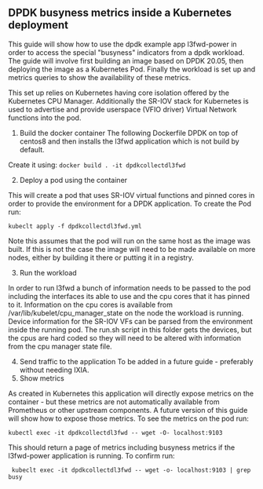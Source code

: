 ## DPDK busyness metrics inside a Kubernetes deployment

This guide will show how to use the dpdk example app l3fwd-power in order to access the special "busyness" indicators from a dpdk workload. The guide will involve first building an image based on DPDK 20.05, then deploying the image as a Kubernetes Pod. Finally the workload is set up and metrics queries to show the availability of these metrics.

This set up relies on Kubernetes having core isolation offered by the Kubernetes CPU Manager. Additionally the SR-IOV stack for Kubernetes is used to advertise and provide userspace (VFIO driver) Virtual Network functions into the pod.

1) Build the docker container
The following Dockerfile DPDK on top of centos8 and then installs the l3fwd application which is not build by default.

Create it using: 
```docker build . -it dpdkcollectdl3fwd```

2) Deploy a pod using the container

This will create a pod that uses SR-IOV virtual functions and pinned cores in order to provide the environment for a DPDK application. To create the Pod run:

```kubeclt apply -f dpdkcollectdl3fwd.yml```

Note this assumes that the pod will run on the same host as the image was built. If this is not the case the image will need to be made available on more nodes, either by building it there or putting it in a registry.

3) Run the workload

In order to run l3fwd a bunch of information needs to be passed to the pod including the interfaces its able to use and the cpu cores that it has pinned to it. Information on the cpu cores is available from /var/lib/kubelet/cpu_manager_state on the node the workload is running. Device information for the SR-IOV VFs can be parsed from the environment inside the running pod. The run.sh script in this folder gets the devices, but the cpus are hard coded so they will need to be altered with information from the cpu manager state file.

4) Send traffic to the application
To be added in a future guide - preferably without needing IXIA.
5) Show metrics

As created in Kubernetes this application will directly expose metrics on the container - but these metrics are not automatically available from Prometheus or other upstream components. A future version of this guide will show how to expose those metrics. To see the metrics on the pod run:

``` kubectl exec -it dpdkcollectdl3fwd -- wget -O- localhost:9103 ```


This should return a page of metrics including busyness metrics if the l3fwd-power application is running. To confirm run: 

``` kubeclt exec -it dpdkcollectdl3fwd -- wget -o- localhost:9103 | grep busy```   
